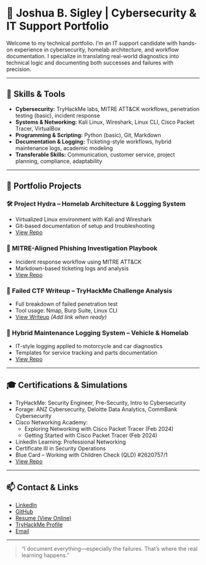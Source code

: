 # 👋 Joshua B. Sigley | Cybersecurity & IT Support Portfolio

Welcome to my technical portfolio. I'm an IT support candidate with hands-on experience in cybersecurity, homelab architecture, and workflow documentation. I specialize in translating real-world diagnostics into technical logic and documenting both successes and failures with precision.

---

## 🔧 Skills & Tools

- **Cybersecurity:** TryHackMe labs, MITRE ATT&CK workflows, penetration testing (basic), incident response  
- **Systems & Networking:** Kali Linux, Wireshark, Linux CLI, Cisco Packet Tracer, VirtualBox  
- **Programming & Scripting:** Python (basic), Git, Markdown  
- **Documentation & Logging:** Ticketing-style workflows, hybrid maintenance logs, academic modeling  
- **Transferable Skills:** Communication, customer service, project planning, compliance, adaptability

---

## 📁 Portfolio Projects

### 🛠 Project Hydra – Homelab Architecture & Logging System  
- Virtualized Linux environment with Kali and Wireshark  
- Git-based documentation of setup and troubleshooting  
- [View Repo](https://github.com/suavesigley/Project-hydra-1.0)

### 🧠 MITRE-Aligned Phishing Investigation Playbook  
- Incident response workflow using MITRE ATT&CK  
- Markdown-based ticketing logs and analysis  
- [View Repo](https://github.com/suavesigley/SOC_Analyst_playbook)

### 🧨 Failed CTF Writeup – TryHackMe Challenge Analysis  
- Full breakdown of failed penetration test  
- Tool usage: Nmap, Burp Suite, Linux CLI  
- [View Writeup](#) *(Add link when ready)*

### 🛞 Hybrid Maintenance Logging System – Vehicle & Homelab  
- IT-style logging applied to motorcycle and car diagnostics  
- Templates for service tracking and parts documentation  
- [View Repo](https://github.com/suavesigley/vehicle-logs) 

---

## 🎓 Certifications & Simulations

- TryHackMe: Security Engineer, Pre-Security, Intro to Cybersecurity  
- Forage: ANZ Cybersecurity, Deloitte Data Analytics, CommBank Cybersecurity  
- Cisco Networking Academy:  
  - Exploring Networking with Cisco Packet Tracer (Feb 2024)  
  - Getting Started with Cisco Packet Tracer (Feb 2024)  
- LinkedIn Learning: Professional Networking  
- Certificate III in Security Operations  
- Blue Card – Working with Children Check (QLD) #2620757/1
- [View Repo](https://github.com/suavesigley/my_cybersecurity_certificates)
---

## 📫 Contact & Links

- [LinkedIn](https://www.linkedin.com/in/suavesigley)  
- [GitHub](https://github.com/suavesigley)  
- [Resume (View Online)](https://view.officeapps.live.com/op/view.aspx?src=https%3A%2F%2Fraw.githubusercontent.com%2Fsuavesigley%2FResume_Joshua_Sigley%2Frefs%2Fheads%2Fmain%2Fresume_jsigley.docx&wdOrigin=BROWSELINK)  
- [TryHackMe Profile](https://tryhackme.com/p/suavesigley)
- [Email](upgradelifestyle@live.com.au)

---

> “I document everything—especially the failures. That’s where the real learning happens.”
